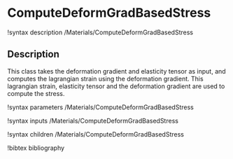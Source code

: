 # ComputeDeformGradBasedStress

!syntax description /Materials/ComputeDeformGradBasedStress

## Description

This class takes the deformation gradient and elasticity tensor as input, and computes the lagrangian strain using the deformation gradient. This lagrangian strain, elasticity tensor and the deformation gradient are used to compute the stress.

!syntax parameters /Materials/ComputeDeformGradBasedStress

!syntax inputs /Materials/ComputeDeformGradBasedStress

!syntax children /Materials/ComputeDeformGradBasedStress

!bibtex bibliography
